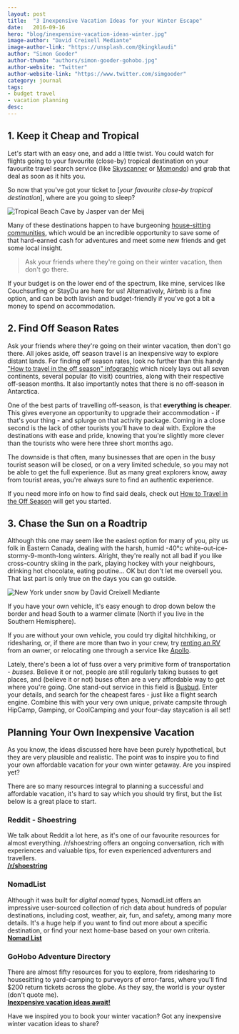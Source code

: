 ```yaml
---
layout: post
title:  "3 Inexpensive Vacation Ideas for your Winter Escape"
date:   2016-09-16
hero: "blog/inexpensive-vacation-ideas-winter.jpg"
image-author: "David Creixell Mediante"
image-author-link: "https://unsplash.com/@kingklaudi"
author: "Simon Gooder"
author-thumb: "authors/simon-gooder-gohobo.jpg"
author-website: "Twitter"
author-website-link: "https://www.twitter.com/simgooder"
category: journal
tags: 
- budget travel
- vacation planning
desc: 
---
```



## 1. Keep it Cheap and Tropical

Let's start with an easy one, and add a little twist. You could watch for flights going to your favourite (close-by) tropical destination on your favourite travel search service (like [Skyscanner](http://www.cheapflights.com/find-flights 'Skyscanner.com') or [Momondo](http://www.momondo.com 'Momondo.com')) and grab that deal as soon as it hits you. 

So now that you've got your ticket to [*your favourite close-by tropical destination*], where are you going to sleep? 


![Tropical Beach Cave by Jasper van der Meij](/assets/img/blog/inexpensive-vacation-ideas-winter_beach.jpg "Cave on a tropical beach. Photo by Jasper van der Meij")


Many of these destinations happen to have burgeoning [house-sitting communities](http://gohobo.com/adventure-directory 'GoHobo Adventure Directory'), which would be an incredible opportunity to save some of that hard-earned cash for adventures and meet some new friends and get some local insight.

> Ask your friends where they're going on their winter vacation, then don't go there.

If your budget is on the lower end of the spectrum, like mine, services like Couchsurfing or StayDu are here for us! Alternatively, Airbnb is a fine option, and can be both lavish and budget-friendly if you've got a bit a money to spend on accommodation. 



## 2. Find Off Season Rates

Ask your friends where they're going on their winter vacation, then don't go there. All jokes aside, off season travel is an inexpensive way to explore distant lands. For finding off season rates, look no further than this handy ["How to travel in the off season" infographic](https://www.pinterest.com/pin/AYxT96ao2ghzva2xlo3qGcxU0KPHi0q7HUIhyQChpYXcwIuVumqFP6w/ 'How to travel in the off-season') which nicely lays out all seven continents, several popular (to visit) countries, along with their respective off-season months. It also importantly notes that there is no off-season in Antarctica. 

One of the best parts of travelling off-season, is that **everything is cheaper**. This gives everyone an opportunity to upgrade their accommodation - if that's your thing - and splurge on that activity package. Coming in a close second is the lack of other tourists you'll have to deal with. Explore the destinations with ease and pride, knowing that you're slightly more clever than the tourists who were here three short months ago.

The downside is that often, many businesses that are open in the busy tourist season will be closed, or on a very limited schedule, so you may not be able to get the full experience. But as many great explorers know, away from tourist areas, you're always sure to find an authentic experience. 

If you need more info on how to find said deals, check out [How to Travel in the Off Season](http://lifehacker.com/how-to-travel-in-the-off-season-for-great-deals-1677147181 'Lifehacker.com') will get you started.



## 3. Chase the Sun on a Roadtrip

Although this one may seem like the easiest option for many of you, pity us folk in Eastern Canada, dealing with the harsh, humid -40°c white-out-ice-stormy-9-month-long winters. Alright, they're really not all bad if you like cross-country skiing in the park, playing hockey with your neighbours, drinking hot chocolate, eating poutine... OK but don't let me oversell you. That last part is only true on the days you can go outside.


![New York under snow by David Creixell Mediante](/assets/img/blog/inexpensive-vacation-ideas-winter_snowyscene.jpg "East Coast winter. Photo by David Creixell Mediante")


If you have your own vehicle, it's easy enough to drop down below the border and head South to a warmer climate (North if you live in the Southern Hemisphere). 

If you are without your own vehicle, you could try digital hitchhiking, or ridesharing, or, if there are more than two in your crew, try [renting an RV](https://rvshare.com/?utm_source=gohobo&utm_medium=adventuredirectory&utm_campaign=gohobo 'RV Share') from an owner, or relocating one through a service like [Apollo](http://www.apollorv.com/reloc.aspx/?utm_source=gohobo&utm_medium=adventuredirectory&utm_campaign=gohobo 'Apollorv.com RV Relocations').  

Lately, there's been a lot of fuss over a very primitive form of transportation - *busses*. Believe it or not, people are still regularly taking busses to get places, and (believe it or not) buses often are a very affordable way to get where you're going. One stand-out service in this field is [Busbud](https://www.busbud.com/?utm_source=gohobo&utm_medium=adventuredirectory&utm_campaign=gohobo "Budbud.com"). Enter your details, and search for the cheapest fares - just like a flight search engine. Combine this with your very own unique, private campsite through HipCamp, Gamping, or CoolCamping and your four-day staycation is all set! 


## Planning Your Own Inexpensive Vacation

As you know, the ideas discussed here have been purely hypothetical, but they are very plausible and realistic. The point was to inspire you to find your own affordable vacation for your own winter getaway. Are you inspired yet? 

There are so many resources integral to planning a successful and affordable vacation, it's hard to say which you should try first, but the list below is a great place to start. 

### Reddit - Shoestring
We talk about Reddit a lot here, as it's one of our favourite resources for almost everything. /r/shoestring offers an ongoing conversation, rich with experiences and valuable tips, for even experienced adventurers and travellers.  
**[/r/shoestring](https://www.reddit.com/r/Shoestring/ '/r/shoestring')**

### NomadList
Although it was built for *digital nomad* types, NomadList offers an impressive user-sourced collection of rich data about hundreds of popular destinations, including cost, weather, air, fun, and safety, among many more details. It's a huge help if you want to find out more about a specific destination, or find your next home-base based on your own criteria.  
**[Nomad List](https://nomadlist.com/ 'NomadList.com')** 

### GoHobo Adventure Directory
There are almost fifty resources for you to explore, from ridesharing to housesitting to yard-camping to purveyors of error-fares, where you'll find $200 return tickets across the globe. As they say, the world is your oyster (don't quote me).  
**[Inexpensive vacation ideas await!](http://gohobo.co/adventure-directory 'GoHobo Adventure Directory')**


Have we inspired you to book your winter vacation? Got any inexpensive winter vacation ideas to share?
